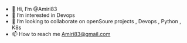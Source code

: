 - 👋 Hi, I’m @Amiri83
- 👀 I’m interested in Devops
- 💞️ I’m looking to collaborate on openSoure projects , Devops , Python , K8s
- 📫 How to reach me Amiri83@gmail.com

<!---
Amiri83/Amiri83 is a ✨ special ✨ repository because its `README.md` (this file) appears on your GitHub profile.
You can click the Preview link to take a look at your changes.
--->
